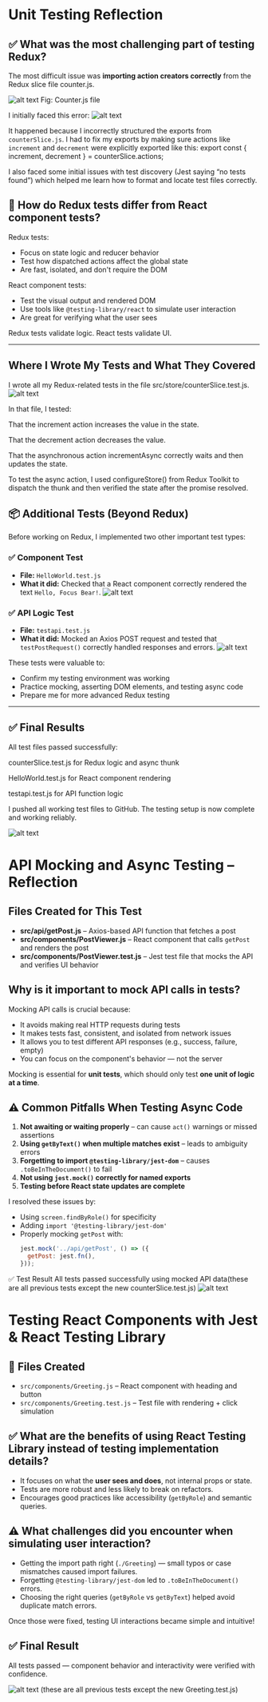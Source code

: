 # Unit Testing Reflection

## ✅ What was the most challenging part of testing Redux?

The most difficult issue was **importing action creators correctly** from the Redux slice file counter.js.

![alt text](image-5.png)
Fig: Counter.js file

I initially faced this error:
![alt text](image-4.png)

It happened because I incorrectly structured the exports from `counterSlice.js`. I had to fix my exports by making sure actions like `increment` and `decrement` were explicitly exported like this:
export const { increment, decrement } = counterSlice.actions;

I also faced some initial issues with test discovery (Jest saying “no tests found”) which helped me learn how to format and locate test files correctly.



## 🧪 How do Redux tests differ from React component tests?

Redux tests:
- Focus on state logic and reducer behavior
- Test how dispatched actions affect the global state
- Are fast, isolated, and don't require the DOM

React component tests:
- Test the visual output and rendered DOM
- Use tools like `@testing-library/react` to simulate user interaction
- Are great for verifying what the user sees

Redux tests validate logic. React tests validate UI.

---
## Where I Wrote My Tests and What They Covered
I wrote all my Redux-related tests in the file src/store/counterSlice.test.js.
![alt text](image-6.png)

In that file, I tested:

That the increment action increases the value in the state.

That the decrement action decreases the value.

That the asynchronous action incrementAsync correctly waits and then updates the state.

To test the async action, I used configureStore() from Redux Toolkit to dispatch the thunk and then verified the state after the promise resolved.

## 📦 Additional Tests (Beyond Redux)

Before working on Redux, I implemented two other important test types:

### ✅ Component Test
- **File:** `HelloWorld.test.js`
- **What it did:** Checked that a React component correctly rendered the text `Hello, Focus Bear!`.
![alt text](image-2.png)

### ✅ API Logic Test
- **File:** `testapi.test.js`
- **What it did:** Mocked an Axios POST request and tested that `testPostRequest()` correctly handled responses and errors.
![alt text](image-3.png)

These tests were valuable to:
- Confirm my testing environment was working
- Practice mocking, asserting DOM elements, and testing async code
- Prepare me for more advanced Redux testing

---

## ✅ Final Results
All test files passed successfully:

counterSlice.test.js for Redux logic and async thunk

HelloWorld.test.js for React component rendering

testapi.test.js for API function logic

I pushed all working test files to GitHub. The testing setup is now complete and working reliably.

![alt text](image-1.png)

# API Mocking and Async Testing – Reflection

## Files Created for This Test

- **src/api/getPost.js** – Axios-based API function that fetches a post
- **src/components/PostViewer.js** – React component that calls `getPost` and renders the post
- **src/components/PostViewer.test.js** – Jest test file that mocks the API and verifies UI behavior

##  Why is it important to mock API calls in tests?

Mocking API calls is crucial because:
- It avoids making real HTTP requests during tests
- It makes tests fast, consistent, and isolated from network issues
- It allows you to test different API responses (e.g., success, failure, empty)
- You can focus on the component's behavior — not the server

Mocking is essential for **unit tests**, which should only test **one unit of logic at a time**.

## ⚠️ Common Pitfalls When Testing Async Code

1. **Not awaiting or waiting properly** – can cause `act()` warnings or missed assertions
2. **Using `getByText()` when multiple matches exist** – leads to ambiguity errors
3. **Forgetting to import `@testing-library/jest-dom`** – causes `.toBeInTheDocument()` to fail
4. **Not using `jest.mock()` correctly for named exports**
5. **Testing before React state updates are complete**

I  resolved these issues by:
- Using `screen.findByRole()` for specificity
- Adding `import '@testing-library/jest-dom'`
- Properly mocking `getPost` with:
  ```js
  jest.mock('../api/getPost', () => ({
    getPost: jest.fn(),
  }));

✅ Test Result
All tests passed successfully using mocked API data(these are all previous tests except the new counterSlice.test.js)
![alt text](image-7.png)

# Testing React Components with Jest & React Testing Library

## 📁 Files Created
- `src/components/Greeting.js` – React component with heading and button
- `src/components/Greeting.test.js` – Test file with rendering + click simulation

## ✅ What are the benefits of using React Testing Library instead of testing implementation details?

- It focuses on what the **user sees and does**, not internal props or state.
- Tests are more robust and less likely to break on refactors.
- Encourages good practices like accessibility (`getByRole`) and semantic queries.

## ⚠️ What challenges did you encounter when simulating user interaction?

- Getting the import path right (`./Greeting`) — small typos or case mismatches caused import failures.
- Forgetting `@testing-library/jest-dom` led to `.toBeInTheDocument()` errors.
- Choosing the right queries (`getByRole` vs `getByText`) helped avoid duplicate match errors.

Once those were fixed, testing UI interactions became simple and intuitive!

## ✅ Final Result

All tests passed — component behavior and interactivity were verified with confidence.

![alt text](image-8.png)
(these are all previous tests except the new Greeting.test.js)